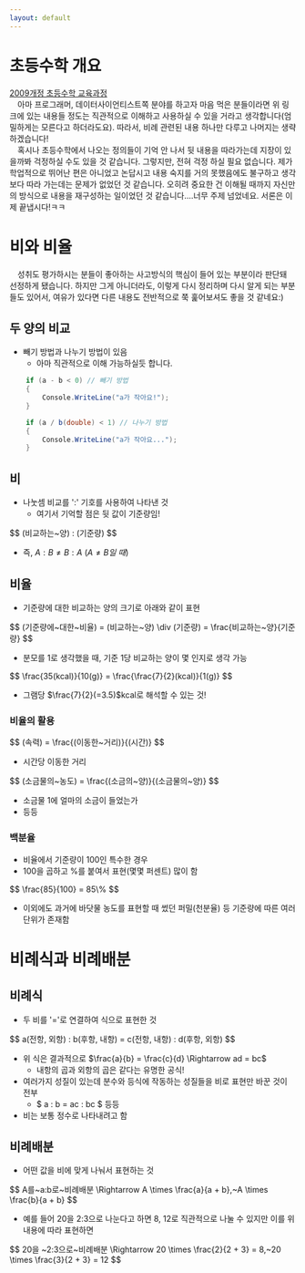 ```yaml
---
layout: default
---
```


# 초등수학 개요
[2009개정 초등수학 교육과정](http://trsketch.dothome.co.kr/page_MlkP66) <br>
&emsp;아마 프로그래머, 데이터사이언티스트쪽 분야를 하고자 마음 먹은 분들이라면 위 링크에 있는 내용들 정도는 직관적으로 이해하고 사용하실 수 있을 거라고 생각합니다(엄밀하게는 모른다고 하더라도요). 따라서, 비례 관련된 내용 하나만 다루고 나머지는 생략하겠습니다! <br>
&emsp;혹시나 초등수학에서 나오는 정의들이 기억 안 나서 뒷 내용을 따라가는데 지장이 있을까봐 걱정하실 수도 있을 것 같습니다. 그렇지만, 전혀 걱정 하실 필요 없습니다. 제가 학업적으로 뛰어난 편은 아니었고 논답시고 내용 숙지를 거의 못했음에도 불구하고 생각보다 따라 가는데는 문제가 없었던 것 같습니다. 오히려 중요한 건 이해될 때까지 자신만의 방식으로 내용을 재구성하는 일이었던 것 같습니다....너무 주제 넘었네요. 서론은 이제 끝냅시다!ㅋㅋ

# 비와 비율
&emsp;성취도 평가하시는 분들이 좋아하는 사고방식의 핵심이 들어 있는 부분이라 판단돼 선정하게 됐습니다. 하지만 그게 아니더라도, 이렇게 다시 정리하며 다시 알게 되는 부분들도 있어서, 여유가 있다면 다른 내용도 전반적으로 쭉 훑어보셔도 좋을 것 같네요:)

## 두 양의 비교
- 빼기 방법과 나누기 방법이 있음
  - 아마 직관적으로 이해 가능하실듯 합니다.

~~~C#
    if (a - b < 0) // 빼기 방법
    {
        Console.WriteLine("a가 작아요!");
    }

    if (a / b(double) < 1) // 나누기 방법
    {
        Console.WriteLine("a가 작아요...");
    }
~~~

## 비
- 나눗셈 비교를 ':' 기호를 사용하여 나타낸 것
  - 여기서 기억할 점은 뒷 값이 기준량임!

<div>
$$ 
    (비교하는~양) : (기준량)
$$
</div>

- 즉, $A:B \neq B:A~(A \neq B일~때)$

## 비율
- 기준량에 대한 비교하는 양의 크기로 아래와 같이 표현

<div>
$$ 
    (기준량에~대한~비율)
    = (비교하는~양) \div (기준량)
    = \frac{비교하는~양}{기준량}
$$
</div>

- 분모를 1로 생각했을 때, 기준 1당 비교하는 양이 몇 인지로 생각 가능

<div>
$$
    \frac{35(kcal)}{10(g)} = \frac{\frac{7}{2}(kcal)}{1(g)}
$$
</div>

- 그램당 $\frac{7}{2}(=3.5)$kcal로 해석할 수 있는 것!

### 비율의 활용
<div>
$$
    (속력) = \frac{(이동한~거리)}{(시간)}
$$
</div>

- 시간당 이동한 거리

<div>
$$
    (소금물의~농도) = \frac{(소금의~양)}{(소금물의~양)}
$$
</div>

- 소금물 1에 얼마의 소금이 들었는가
- 등등

### 백분율
- 비율에서 기준량이 100인 특수한 경우
- 100을 곱하고 %를 붙여서 표현(몇몇 퍼센트) 많이 함

<div>
$$
    \frac{85}{100} = 85\%
$$
</div>

- 이외에도 과거에 바닷물 농도를 표현할 때 썼던 퍼밀(천분율) 등 기준량에 따른 여러 단위가 존재함

# 비례식과 비례배분

## 비례식
- 두 비를 '='로 연결하여 식으로 표현한 것

<div>
$$
    a(전항, 외항) : b(후항, 내항) = c(전항, 내항) : d(후항, 외항)
$$
</div>

- 위 식은 결과적으로 $\frac{a}{b} = \frac{c}{d} \Rightarrow ad = bc$
    - 내항의 곱과 외항의 곱은 같다는 유명한 공식!
- 여러가지 성질이 있는데 분수와 등식에 작동하는 성질들을 비로 표현만 바꾼 것이 전부
    - $ a : b = ac : bc $ 등등
- 비는 보통 정수로 나타내려고 함

## 비례배분
- 어떤 값을 비에 맞게 나눠서 표현하는 것
<div>
$$
    A를~a:b로~비례배분
    \Rightarrow
    A \times \frac{a}{a + b},~A \times \frac{b}{a + b}
$$
</div>

- 예를 들어 20을 2:3으로 나눈다고 하면 8, 12로 직관적으로 나눌 수 있지만 이를 위 내용에 따라 표현하면

<div>
$$
    20을 ~2:3으로~비례배분
    \Rightarrow
    20 \times \frac{2}{2 + 3} = 8,~20 \times \frac{3}{2 + 3} = 12
$$
</div>